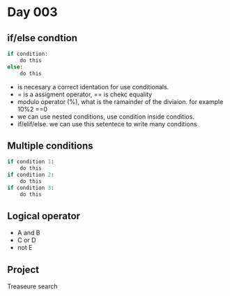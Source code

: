 # Day 003
## if/else condtion
```python
if condition:
    do this
else:
    do this
```
- is necesary a correct identation for use conditionals.
- = is a assigment operator, == is chekc equality
- modulo operator (%), what is the ramainder of the diviaion. for example 10%2 ==0
- we can use nested conditions, use condition inside conditios.
- if/elif/else. we can use this setentece to write many conditions

## Multiple conditions
```python
if condition 1:
    do this
if condition 2:
    do this
if condition 3:
    do this
```

## Logical operator
- A and B
- C or D
- not E

## Project 
Treaseure search